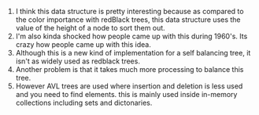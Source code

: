 1. I think this data structure is pretty interesting because as compared to the color importance with redBlack trees, this data structure uses the value of the height of a node to sort them out.
2. I'm also kinda shocked how people came up with this during 1960's. Its crazy how people came up with this idea.
3. Although this is a new kind of implementation for a self balancing tree, it isn't as widely used as redblack trees.
4. Another problem is that it takes much more processing to balance this tree.
5. However AVL trees are used where insertion and deletion is less used and you need to find elements. this is mainly used inside in-memory collections including sets and dictonaries.